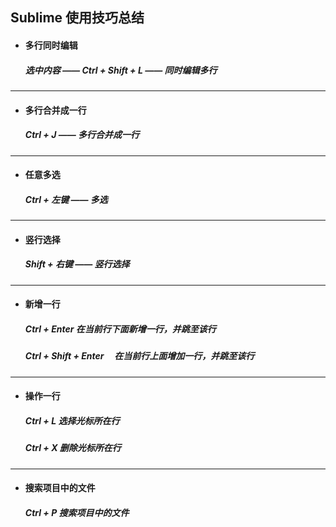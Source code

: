 ## Sublime 使用技巧总结

- #### 多行同时编辑 
  ##### 选中内容 —— Ctrl + Shift + L —— 同时编辑多行
  
  
  
  
---
- #### 多行合并成一行
  #####  Ctrl + J —— 多行合并成一行





---
- #### 任意多选
  #####  Ctrl + 左键 —— 多选





---
- #### 竖行选择
  #####  Shift + 右键 —— 竖行选择
  
  
  
  

---
- #### 新增一行
  ##### Ctrl + Enter             在当前行下面新增一行，并跳至该行
  ##### Ctrl + Shift + Enter     在当前行上面增加一行，并跳至该行





---
- #### 操作一行
  ##### Ctrl + L        选择光标所在行
  ##### Ctrl + X        删除光标所在行
  
  
  
  
---
- #### 搜索项目中的文件
  ##### Ctrl + P  搜索项目中的文件
